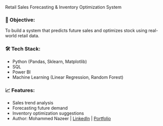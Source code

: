 Retail Sales Forecasting & Inventory Optimization System

### 📌 Objective:
To build a system that predicts future sales and optimizes stock using real-world retail data.

### 🛠️ Tech Stack:
- Python (Pandas, Sklearn, Matplotlib)
- SQL
- Power BI
- Machine Learning (Linear Regression, Random Forest)

### 📈 Features:
- Sales trend analysis
- Forecasting future demand
- Inventory optimization suggestions
- Author:
Mohammed Nazeer | [LinkedIn](https://your-link) | [Portfolio](https://your-site)
